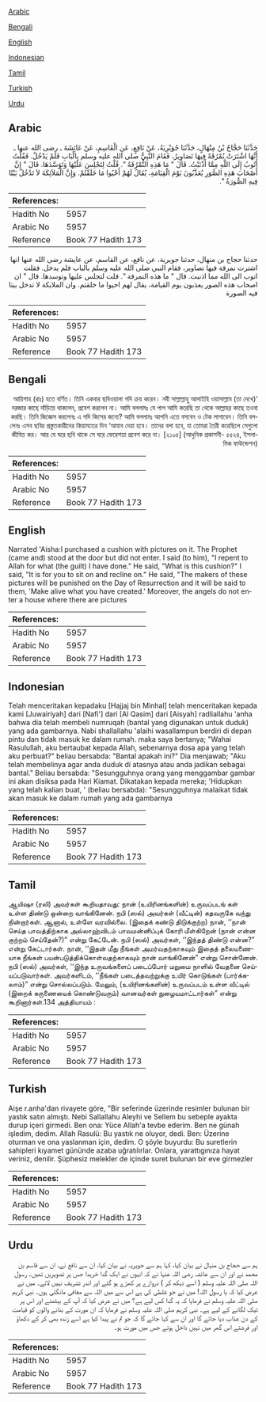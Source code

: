 [Arabic](#arabic)

[Bengali](#bengali)

[English](#english)

[Indonesian](#indonesian)

[Tamil](#tamil)

[Turkish](#turkish)

[Urdu](#urdu)

## Arabic


<div dir="rtl" lang="ar" style={{fontSize:'larger',backgroundColor:'#f8f9fa',padding:20}}>
حَدَّثَنَا حَجَّاجُ بْنُ مِنْهَالٍ، حَدَّثَنَا جُوَيْرِيَةُ، عَنْ نَافِعٍ، عَنِ الْقَاسِمِ، عَنْ عَائِشَةَ ـ رضى الله عنها ـ أَنَّهَا اشْتَرَتْ نُمْرُقَةً فِيهَا تَصَاوِيرُ، فَقَامَ النَّبِيُّ صلى الله عليه وسلم بِالْبَابِ فَلَمْ يَدْخُلْ‏.‏ فَقُلْتُ أَتُوبُ إِلَى اللَّهِ مِمَّا أَذْنَبْتُ‏.‏ قَالَ ‏"‏ مَا هَذِهِ النُّمْرُقَةُ ‏"‏‏.‏ قُلْتُ لِتَجْلِسَ عَلَيْهَا وَتَوَسَّدَهَا‏.‏ قَالَ ‏"‏ إِنَّ أَصْحَابَ هَذِهِ الصُّوَرِ يُعَذَّبُونَ يَوْمَ الْقِيَامَةِ، يُقَالُ لَهُمْ أَحْيُوا مَا خَلَقْتُمْ‏.‏ وَإِنَّ الْمَلاَئِكَةَ لاَ تَدْخُلُ بَيْتًا فِيهِ الصُّورَةُ ‏"‏‏.‏
</div>
<div style={{backgroundColor:'#f8f9fa',padding:20, marginBottom: 10}}><table> <thead> <tr> <th>References:</th> <th></th> </tr> </thead> <tbody><tr><td>Hadith No</td><td>5957</td></tr><tr><td>Arabic No</td><td>5957</td></tr><tr><td>Reference</td><td>Book 77 Hadith 173</td></tr></tbody></table></div>


<div dir="rtl" lang="ar" style={{fontSize:'larger',backgroundColor:'#f8f9fa',padding:20}}>
حدثنا حجاج بن منهال، حدثنا جويرية، عن نافع، عن القاسم، عن عايشة رضى الله عنها انها اشترت نمرقة فيها تصاوير، فقام النبي صلى الله عليه وسلم بالباب فلم يدخل. فقلت اتوب الى الله مما اذنبت. قال " ما هذه النمرقة ". قلت لتجلس عليها وتوسدها. قال " ان اصحاب هذه الصور يعذبون يوم القيامة، يقال لهم احيوا ما خلقتم. وان الملايكة لا تدخل بيتا فيه الصورة
</div>
<div style={{backgroundColor:'#f8f9fa',padding:20, marginBottom: 10}}><table> <thead> <tr> <th>References:</th> <th></th> </tr> </thead> <tbody><tr><td>Hadith No</td><td>5957</td></tr><tr><td>Arabic No</td><td>5957</td></tr><tr><td>Reference</td><td>Book 77 Hadith 173</td></tr></tbody></table></div>

## Bengali


<div dir="rtl" lang="bn" style={{fontSize:'larger',backgroundColor:'#f8f9fa',padding:20}}>
‘আয়িশাহ (রাঃ) হতে বর্ণিত। তিনি একবার ছবিওয়ালা গদি ক্রয় করেন। নবী সাল্লাল্লাহু আলাইহি ওয়াসাল্লাম (তা দেখে) দরজার কাছে দাঁড়িয়ে থাকলেন, প্রবেশ করলেন না। আমি বললামঃ যে পাপ আমি করেছি তা থেকে আল্লাহর কাছে তওবা করছি। তিনি জিজ্ঞেস করলেনঃ এ গদি কিসের জন্যে? আমি বললামঃ আপনি এতে বসবেন ও টেক লাগাবেন। তিনি বললেনঃ এসব ছবির প্রস্তুতকারীদের কিয়ামতের দিন ‘আযাব দেয়া হবে। তাদের বলা হবে, যা তোমরা তৈরী করেছিলে সেগুলো জীবিত কর। আর যে ঘরে ছবি থাকে সে ঘরে ফেরেশতা প্রবেশ করে না। [২১০৫] (আধুনিক প্রকাশনী- ৫৫২৪, ইসলামিক ফাউন্ডেশন)
</div>
<div style={{backgroundColor:'#f8f9fa',padding:20, marginBottom: 10}}><table> <thead> <tr> <th>References:</th> <th></th> </tr> </thead> <tbody><tr><td>Hadith No</td><td>5957</td></tr><tr><td>Arabic No</td><td>5957</td></tr><tr><td>Reference</td><td>Book 77 Hadith 173</td></tr></tbody></table></div>

## English


<div dir="ltr" lang="en" style={{fontSize:'larger',backgroundColor:'#f8f9fa',padding:20}}>
Narrated 'Aisha:I purchased a cushion with pictures on it. The Prophet (came and) stood at the door but did not enter. I said (to him), "I repent to Allah for what (the guilt) I have done." He said, "What is this cushion?" I said, "It is for you to sit on and recline on." He said, "The makers of these pictures will be punished on the Day of Resurrection and it will be said to them, 'Make alive what you have created.' Moreover, the angels do not enter a house where there are pictures
</div>
<div style={{backgroundColor:'#f8f9fa',padding:20, marginBottom: 10}}><table> <thead> <tr> <th>References:</th> <th></th> </tr> </thead> <tbody><tr><td>Hadith No</td><td>5957</td></tr><tr><td>Arabic No</td><td>5957</td></tr><tr><td>Reference</td><td>Book 77 Hadith 173</td></tr></tbody></table></div>

## Indonesian


<div dir="ltr" lang="id" style={{fontSize:'larger',backgroundColor:'#f8f9fa',padding:20}}>
Telah menceritakan kepadaku [Hajjaj bin Minhal] telah menceritakan kepada kami [Juwairiyah] dari [Nafi'] dari [Al Qasim] dari [Aisyah] radliallahu 'anha bahwa dia telah membeli numruqah (bantal yang digunakan untuk duduk) yang ada gambarnya. Nabi shallallahu 'alaihi wasallampun berdiri di depan pintu dan tidak masuk ke dalam rumah. maka saya bertanya; "Wahai Rasulullah, aku bertaubat kepada Allah, sebenarnya dosa apa yang telah aku perbuat?" beliau bersabda: "Bantal apakah ini?" Dia menjawab; "Aku telah membelinya agar anda duduk di atasnya atau anda jadikan sebagai bantal." Beliau bersabda: "Sesungguhnya orang yang menggambar gambar ini akan disiksa pada Hari Kiamat. Dikatakan kepada mereka; 'Hidupkan yang telah kalian buat, ' (beliau bersabda): "Sesungguhnya malaikat tidak akan masuk ke dalam rumah yang ada gambarnya
</div>
<div style={{backgroundColor:'#f8f9fa',padding:20, marginBottom: 10}}><table> <thead> <tr> <th>References:</th> <th></th> </tr> </thead> <tbody><tr><td>Hadith No</td><td>5957</td></tr><tr><td>Arabic No</td><td>5957</td></tr><tr><td>Reference</td><td>Book 77 Hadith 173</td></tr></tbody></table></div>

## Tamil


<div dir="ltr" lang="ta" style={{fontSize:'larger',backgroundColor:'#f8f9fa',padding:20}}>
ஆயிஷா (ரலி) அவர்கள் கூறியதாவது: நான் (உயிரினங்களின்) உருவப்படங் கள் உள்ள திண்டு ஒன்றை வாங்கினேன். நபி (ஸல்) அவர்கள் (வீட்டின்) கதவருகே வந்து நின்றார்கள். ஆனால், உள்ளே வரவில்லை. (இதைக் கண்டு திடுக்குற்ற) நான், ‘‘நான் செய்த பாவத்திற்காக அல்லாஹ்விடம் பாவமன்னிப்புக் கோரி மீள்கிறேன் (நான் என்ன குற்றம் செய்தேன்?)” என்று கேட்டேன். நபி (ஸல்) அவர்கள், ‘‘இந்தத் திண்டு என்ன?” என்று கேட்டார்கள். நான், ‘‘இதன் மீது நீங்கள் அமர்வதற்காகவும் இதைத் தலையணையாக நீங்கள் பயன்படுத்திக்கொள்வதற்காகவும் நான் வாங்கினேன்” என்று சொன்னேன். நபி (ஸல்) அவர்கள், ‘‘இந்த உருவங்களைப் படைப்போர் மறுமை நாளில் வேதனை செய்யப்படுவார்கள். அவர்களிடம், ‘‘நீங்கள் படைத்தவற்றுக்கு உயிர் கொடுங்கள் (பார்க்கலாம்)” என்று சொல்லப்படும். மேலும், (உயிரினங்களின்) உருவப்படம் உள்ள வீட்டில் (இறைக் கருணையைக் கொண்டுவரும்) வானவர்கள் நுழையமாட்டார்கள்” என்று கூறினார்கள்.134 அத்தியாயம் :
</div>
<div style={{backgroundColor:'#f8f9fa',padding:20, marginBottom: 10}}><table> <thead> <tr> <th>References:</th> <th></th> </tr> </thead> <tbody><tr><td>Hadith No</td><td>5957</td></tr><tr><td>Arabic No</td><td>5957</td></tr><tr><td>Reference</td><td>Book 77 Hadith 173</td></tr></tbody></table></div>

## Turkish


<div dir="ltr" lang="tr" style={{fontSize:'larger',backgroundColor:'#f8f9fa',padding:20}}>
Aişe r.anha'dan rivayete göre, "Bir seferinde üzerinde resimler bulunan bir yastık satın almıştı. Nebi Sallallahu Aleyhi ve Sellem bu sebeple ayakta durup içeri girmedi. Ben ona: Yüce Allah'a tevbe ederim. Ben ne günah işledim, dedim. Allah Rasulü: Bu yastık ne oluyor, dedi. Ben: Üzerine oturman ve ona yaslanman için, dedim. O şöyle buyurdu: Bu suretlerin sahipleri kıyamet gününde azaba uğratılırlar. Onlara, yarattıgınıza hayat veriniz, denilir. Şüphesiz melekler de içinde suret bulunan bir eve girmezler
</div>
<div style={{backgroundColor:'#f8f9fa',padding:20, marginBottom: 10}}><table> <thead> <tr> <th>References:</th> <th></th> </tr> </thead> <tbody><tr><td>Hadith No</td><td>5957</td></tr><tr><td>Arabic No</td><td>5957</td></tr><tr><td>Reference</td><td>Book 77 Hadith 173</td></tr></tbody></table></div>

## Urdu


<div dir="rtl" lang="ur" style={{fontSize:'larger',backgroundColor:'#f8f9fa',padding:20}}>
ہم سے حجاج بن منہال نے بیان کیا، کہا ہم سے جویریہ نے بیان کیا، ان سے نافع نے، ان سے قاسم بن محمد نے اور ان سے عائشہ رضی اللہ عنہا نے کہ انہوں نے ایک گدا خریدا جس پر تصویریں تھیں۔ رسول اللہ صلی اللہ علیہ وسلم ( اسے دیکھ کر ) دروازے پر کھڑے ہو گئے اور اندر تشریف نہیں لائے۔ میں نے عرض کیا کہ یا رسول اللہ! میں نے جو غلطی کی ہے اس سے میں اللہ سے معافی مانگتی ہوں۔ نبی کریم صلی اللہ علیہ وسلم نے فرمایا کہ یہ گدا کس لیے ہے؟ میں نے عرض کیا کہ آپ کے بیٹھنے اور اس پر ٹیک لگانے کے لیے ہے۔ نبی کریم صلی اللہ علیہ وسلم نے فرمایا کہ ان مورت کے بنانے والوں کو قیامت کے دن عذاب دیا جائے گا اور ان سے کہا جائے گا کہ جو تم نے پیدا کیا ہے اسے زندہ بھی کر کے دکھاؤ اور فرشتے اس گھر میں نہیں داخل ہوتے جس میں مورت ہو۔
</div>
<div style={{backgroundColor:'#f8f9fa',padding:20, marginBottom: 10}}><table> <thead> <tr> <th>References:</th> <th></th> </tr> </thead> <tbody><tr><td>Hadith No</td><td>5957</td></tr><tr><td>Arabic No</td><td>5957</td></tr><tr><td>Reference</td><td>Book 77 Hadith 173</td></tr></tbody></table></div>